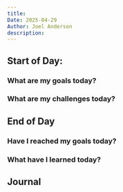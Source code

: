 ```yaml
---
title:
Date: 2025-04-29
Author: Joel Anderson
description:
---
```


## Start of Day:

### What are my goals today?

### What are my challenges today?

## End of Day

### Have I reached my goals today?

### What have I learned today?

## Journal
